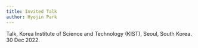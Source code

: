 ```yaml
---
title: Invited Talk
author: Hyojin Park
---
```

Talk, Korea Institute of Science and Technology (KIST), Seoul, South Korea. 30 Dec 2022.
